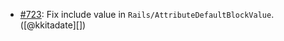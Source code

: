 * [#723](https://github.com/rubocop/rubocop-rails/pull/723): Fix include value in `Rails/AttributeDefaultBlockValue`. ([@kkitadate][])
